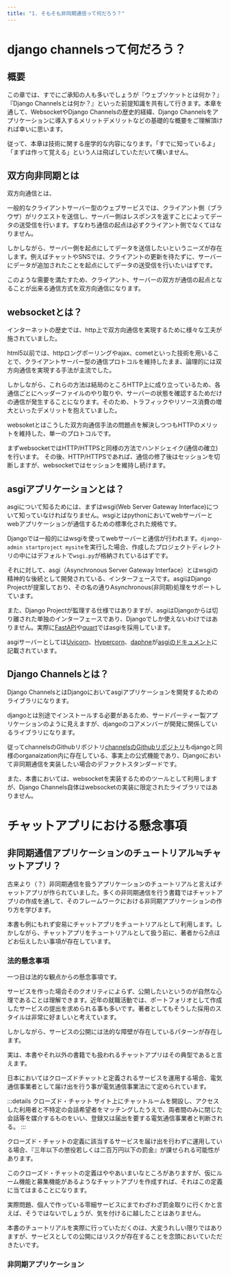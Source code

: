 ```yaml
---
title: "1. そもそも非同期通信って何だろう？"
---
```



# django channelsって何だろう？

## 概要

この章では、すでにご承知の人も多いでしょうが『ウェブソケットとは何か？』『Django Channelsとは何か？』といった前提知識を共有して行きます。本章を通して、WebsocketやDjango Channelsの歴史的経緯、Django Channelsをアプリケーションに導入するメリットデメリットなどの基礎的な概要をご理解頂ければ幸いに思います。

従って、本章は技術に関する座学的な内容になります。「すでに知っているよ」「まずは作って覚える」という人は飛ばしていただいて構いません。

## 双方向非同期とは

双方向通信とは、

一般的なクライアントサーバー型のウェブサービスでは、クライアント側（ブラウザ）がリクエストを送信し、サーバー側はレスポンスを返すことによってデータの送受信を行います。すなわち通信の起点は必ずクライアント側でなくてはなりません。

しかしながら、サーバー側を起点にしてデータを送信したいというニーズが存在します。例えばチャットやSNSでは、クライアントの更新を待たずに、サーバーにデータが追加されたことを起点にしてデータの送受信を行いたいはずです。

このような需要を満たすため、クライアント、サーバーの双方が通信の起点となることが出来る通信方式を双方向通信になります。

## websocketとは？

インターネットの歴史では、http上で双方向通信を実現するために様々な工夫が施されていました。

html5以前では、httpロングポーリングやajax、cometといった技術を用いることで、クライアントサーバー型の通信プロトコルを維持したまま、論理的には双方向通信を実現する手法が主流でした。

しかしながら、これらの方法は結局のところHTTP上に成り立っているため、各通信ごとにヘッダーファイルのやり取りや、サーバーの状態を確認するためだけの通信が発生することになります。そのため、トラフィックやリソース消費の増大といったデメリットを抱えていました。

websoketとはこうした双方向通信手法の問題点を解決しつつもHTTPのメリットを維持した、単一のプロトコルです。

まずwebsocketではHTTP/HTTPSと同様の方法でハンドシェイク(通信の確立)を行います。
その後、HTTP/HTTPSであれば、通信の修了後はセッションを切断しますが、websocketではセッションを維持し続けます。

## asgiアプリケーションとは？

asgiについて知るためには、まずはwsgi(Web Server Gateway Interface)について知っていなければなりません。wsgiとはpythonにおいてwebサーバーとwebアプリケーションが通信するための標準化された規格です。

Djangoでは一般的にはwsgiを使ってwebサーバーと通信が行われます。`django-admin startproject mysite`を実行した場合、作成したプロジェクトディレクトリの中にはデフォルトで`wsgi.py`が格納されているはずです。

それに対して、asgi（Asynchronous Server Gateway Interface）とはwsgiの精神的な後続として開発されている、インターフェースです。asgiはDjango Projectが提案しており、その名の通りAsynchronous(非同期)処理をサポートしています。

また、Django Projectが監理する仕様ではありますが、asgiはDjangoからは切り離された単独のインターフェースであり、Djangoでしか使えないわけではありません。実際に[FastAPI](https://fastapi.tiangolo.com/)や[quart](https://github.com/pgjones/quart)ではasgiを採用しています。

asgiサーバーとしては[Uvicorn](https://www.uvicorn.org/)、[Hypercorn](https://pgjones.gitlab.io/hypercorn/index.html)、[daphne](https://github.com/django/daphne)が[asgiのドキュメント](https://asgi.readthedocs.io/en/latest/implementations.html)に記載されています。

## Django Channelsとは？

Django ChannelsとはDjangoにおいてasgiアプリケーションを開発するためのライブラリになります。

djangoとは別途でインストールする必要があるため、サードパーティー製アプリケーションのように見えますが、djangoのコアメンバーが開発に関係しているライブラリになります。

従ってchannelsのGithubリポジトリ[channelsのGithubリポジトリ](https://github.com/django/channels/blob/76fddba32b3abdfeb390e219e3fbf11f282c95cc/docs/index.rst)もdjangoと同様のorganaization内に存在している、事実上の公式機能であり、Djangoにおいて非同期通信を実装したい場合のデファクトスタンダードです。

また、本書においては、websocketを実装するためのツールとして利用しますが、Django Channels自体はwebsocketの実装に限定されたライブラリではありません。

# チャットアプリにおける懸念事項

## 非同期通信アプリケーションのチュートリアル≒チャットアプリ？

古来より（？）非同期通信を扱うアプリケーションのチュートリアルと言えばチャットアプリが作られていました。多くの非同期通信を行う書籍ではチャットアプリの作成を通して、そのフレームワークにおける非同期アプリケーションの作り方を学びます。

本書も例にもれず安易にチャットアプリをチュートリアルとして利用します。しかしながら、チャットアプリをチュートリアルとして扱う前に、著者から2点ほどお伝えしたい事項が存在しています。

### 法的懸念事項

一つ目は法的な観点からの懸念事項です。

サービスを作った場合そのクオリティによらず、公開したいというのが自然な心理であることは理解できます。近年の就職活動では、ポートフォリオとして作成したサービスの提出を求められる事も多いです。著者としてもそうした採用のスタイルは非常に好ましいと考えています。

しかしながら、サービスの公開には法的な障壁が存在しているパターンが存在します。

実は、本書やそれ以外の書籍でも扱われるチャットアプリはその典型であると言えます。

日本においてはクローズドチャットと定義されるサービスを運用する場合、電気通信事業者として届け出を行う事が電気通信事業法にて定められています。

:::details クローズド・チャット
サイト上にチャットルームを開設し、アクセスした利用者と不特定の会話希望者をマッチングしたうえで、両者間のみに閉じた会話等を媒介するものをいい、登録又は届出を要する電気通信事業者と判断される。
:::

クローズド・チャットの定義に該当するサービスを届け出を行わずに運用している場合、『三年以下の懲役若しくは二百万円以下の罰金』が課せられる可能性があります。

このクローズド・チャットの定義はややあいまいなところがありますが、仮にルーム機能と募集機能があるようなチャットアプリを作成すれば、それはこの定義に当てはまることになります。

実際問題、個人で作っている零細サービスにまでわざわざ罰金取りに行くかと言えば、そうではないでしょうが、気を付けるに越したことはありません。

本書のチュートリアルを実際に行っていただくのは、大変うれしい限りではありますが、サービスとしての公開にはリスクが存在することを念頭においていただきたいです。

### 非同期アプリケーション
